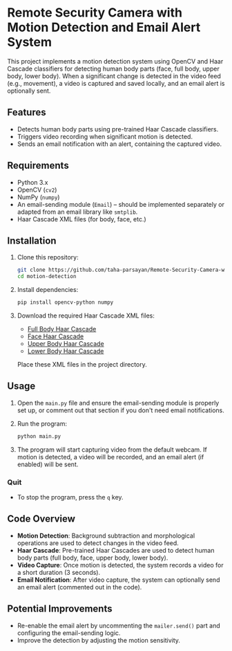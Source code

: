 # Remote Security Camera with Motion Detection and Email Alert System

This project implements a motion detection system using OpenCV and Haar Cascade classifiers for detecting human body parts (face, full body, upper body, lower body). When a significant change is detected in the video feed (e.g., movement), a video is captured and saved locally, and an email alert is optionally sent.

## Features

- Detects human body parts using pre-trained Haar Cascade classifiers.
- Triggers video recording when significant motion is detected.
- Sends an email notification with an alert, containing the captured video.
  
## Requirements

- Python 3.x
- OpenCV (`cv2`)
- NumPy (`numpy`)
- An email-sending module (`Email`) – should be implemented separately or adapted from an email library like `smtplib`.
- Haar Cascade XML files (for body, face, etc.)

## Installation

1. Clone this repository:
    ```bash
    git clone https://github.com/taha-parsayan/Remote-Security-Camera-with-Motion-Detection-and-Email-Alert-System.git
    cd motion-detection
    ```

2. Install dependencies:
    ```bash
    pip install opencv-python numpy
    ```

3. Download the required Haar Cascade XML files:
    - [Full Body Haar Cascade](https://github.com/opencv/opencv/blob/master/data/haarcascades/haarcascade_fullbody.xml)
    - [Face Haar Cascade](https://github.com/opencv/opencv/blob/master/data/haarcascades/haarcascade_frontalface_default.xml)
    - [Upper Body Haar Cascade](https://github.com/opencv/opencv/blob/master/data/haarcascades/haarcascade_upperbody.xml)
    - [Lower Body Haar Cascade](https://github.com/opencv/opencv/blob/master/data/haarcascades/haarcascade_lowerbody.xml)
   
   Place these XML files in the project directory.

## Usage

1. Open the `main.py` file and ensure the email-sending module is properly set up, or comment out that section if you don't need email notifications.

2. Run the program:
    ```bash
    python main.py
    ```

3. The program will start capturing video from the default webcam. If motion is detected, a video will be recorded, and an email alert (if enabled) will be sent.

### Quit
- To stop the program, press the `q` key.

## Code Overview

- **Motion Detection**: Background subtraction and morphological operations are used to detect changes in the video feed.
- **Haar Cascade**: Pre-trained Haar Cascades are used to detect human body parts (full body, face, upper body, lower body).
- **Video Capture**: Once motion is detected, the system records a video for a short duration (3 seconds).
- **Email Notification**: After video capture, the system can optionally send an email alert (commented out in the code).

## Potential Improvements

- Re-enable the email alert by uncommenting the `mailer.send()` part and configuring the email-sending logic.
- Improve the detection by adjusting the motion sensitivity.

